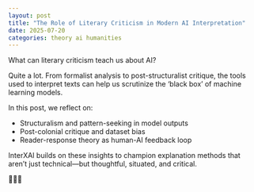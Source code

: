 ```yaml
---
layout: post
title: "The Role of Literary Criticism in Modern AI Interpretation"
date: 2025-07-20
categories: theory ai humanities
---
```


What can literary criticism teach us about AI?

Quite a lot. From formalist analysis to post-structuralist critique, the tools used to interpret texts can help us scrutinize the ‘black box’ of machine learning models.

In this post, we reflect on:
- Structuralism and pattern-seeking in model outputs
- Post-colonial critique and dataset bias
- Reader-response theory as human-AI feedback loop

InterXAI builds on these insights to champion explanation methods that aren’t just technical—but thoughtful, situated, and critical.

📘🧠💬
